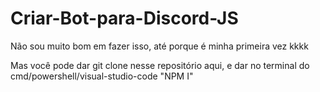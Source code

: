 # Criar-Bot-para-Discord-JS

Não sou muito bom em fazer isso, até porque é minha primeira vez kkkk

Mas você pode dar git clone nesse repositório aqui, e dar no terminal do cmd/powershell/visual-studio-code "NPM I"

